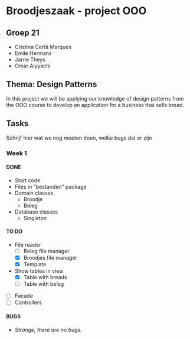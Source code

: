 

# Broodjeszaak - project OOO

## Groep 21

- Cristina Certã Marques
- Emile Hermans
- Jarne Theys
- Omar Aiyyachi


## Thema: Design Patterns

In this project we will be applying our knowledge of design patterns
from the OOO course to develop an application for a business that sells bread.


## Tasks

Schrijf hier wat we nog moeten doen, welke bugs dat er zijn

### Week 1

#### DONE
- Start code
- Files in "bestanden" package
- Domain classes
   - Broodje
   - Beleg
- Database classes
   - Singleton

#### TO DO

 - File reader
   - [ ] Beleg file manager
   - [x] Broodjes file manager
   - [x] Template

 - Show tables in view
   - [x] Table with breads
   - [ ] Table with beleg
 - [ ] Facade
 - [ ] Controllers

#### BUGS
- *Strange, there are no bugs.*
